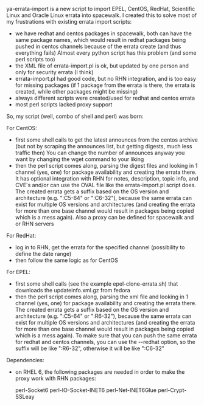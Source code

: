ya-errata-import is a new script to import EPEL, CentOS, RedHat, Scientific
Linux and Oracle Linux errata into spacewalk. I created this to solve most
of my frustrations with existing errata import scripts:
- we have redhat and centos packages in spacewalk, both can have the same
  package names, which would result in redhat packages being pushed in centos
  channels because of the errata create (and thus everything fails)
  Almost every python script has this problem (and some perl scripts too)
- the XML file of errata-import.pl is ok, but updated by one person and only
  for security errata (I think)
- errata-import.pl had good code, but no RHN integration, and is too easy
  for missing packages (if 1 package from the errata is there, the errata is
  created, while other packages might be missing)
- always different scripts were created/used for redhat and centos errata
- most perl scripts lacked proxy support

So, my script (well, combo of shell and perl) was born:

For CentOS:
- first some shell calls to get the latest announces from the centos archive
  (but not by scraping the announces list, but getting digests, much less
  traffic then)
  You can change the number of announces anyway you want by changing the
  wget command to your liking
- then the perl script comes along, parsing the digest files and looking in 1
  channel (yes, one) for package availability and creating the errata there.
  It has optional integration with RHN for notes, description, topic info, and
  CVE's and/or can use the OVAL file like the errata-import.pl script does.
  The created errata gets a suffix based on the OS version and architecture
  (e.g. ":C5-64" or ":C6-32"), because the same errata can exist for multiple
  OS versions and architectures (and creating the errata for more than one
  base channel would result in packages being copied which is a mess again).
  Also a proxy can be defined for spacewalk and or RHN servers

For RedHat:
- log in to RHN, get the errata for the specified channel
  (possibility to define the date range)
- then follow the same logic as for CentOS

For EPEL:
- first some shell calls (see the example epel-clone-errata.sh) that downloads
  the updateinfo.xml.gz from fedora
- then the perl script comes along, parsing the xml file and looking in 1
  channel (yes, one) for package availability and creating the errata there.
  The created errata gets a suffix based on the OS version and architecture
  (e.g. ":C5-64" or ":R6-32"), because the same errata can exist for multiple
  OS versions and architectures (and creating the errata for more than one
  base channel would result in packages being copied which is a mess again).
  To make sure that you can push the same errata for redhat and centos channels,
  you can use the --redhat option, so the suffix will be like ":R6-32", otherwise
  it will be like ":C6-32"

Dependencies:
- on RHEL 6, the following packages are needed in order to make the proxy work
  with RHN packages:

  perl-Socket6
  perl-IO-Socket-INET6
  perl-Net-INET6Glue
  perl-Crypt-SSLeay
  
